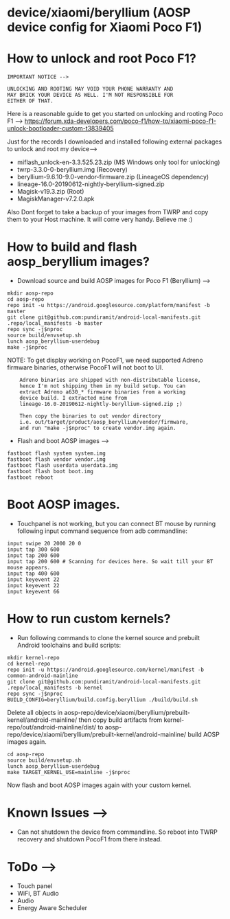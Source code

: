 # device/xiaomi/beryllium (AOSP device config for Xiaomi Poco F1)

# How to unlock and root Poco F1?
```
IMPORTANT NOTICE -->

UNLOCKING AND ROOTING MAY VOID YOUR PHONE WARRANTY AND
MAY BRICK YOUR DEVICE AS WELL. I'M NOT RESPONSIBLE FOR
EITHER OF THAT.
```

Here is a reasonable guide to get you started on
unlocking and rooting Poco F1 -->
https://forum.xda-developers.com/poco-f1/how-to/xiaomi-poco-f1-unlock-bootloader-custom-t3839405

Just for the records I downloaded and installed following
external packages to unlock and root my device-->
* miflash_unlock-en-3.3.525.23.zip (MS Windows only tool for unlocking)
* twrp-3.3.0-0-beryllium.img (Recovery)
* beryllium-9.6.10-9.0-vendor-firmware.zip (LineageOS dependency)
* lineage-16.0-20190612-nightly-beryllium-signed.zip
* Magisk-v19.3.zip (Root)
* MagiskManager-v7.2.0.apk

Also Dont forget to take a backup of your images from
TWRP and copy them to your Host machine. It will come
very handy. Believe me :)

# How to build and flash aosp_beryllium images?

* Download source and build AOSP images for Poco F1 (Beryllium) -->

```
mkdir aosp-repo
cd aosp-repo
repo init -u https://android.googlesource.com/platform/manifest -b master
git clone git@github.com:pundiramit/android-local-manifests.git .repo/local_manifests -b master
repo sync -j$nproc
source build/envsetup.sh
lunch aosp_beryllium-userdebug
make -j$nproc
```

  NOTE: To get display working on PocoF1, we need supported Adreno
        firmware binaries, otherwise PocoF1 will not boot to UI.

        Adreno binaries are shipped with non-distributable license,
        hence I'm not shipping them in my build setup. You can
        extract Adreno a630_* firmware binaries from a working
        device build. I extracted mine from
        lineage-16.0-20190612-nightly-beryllium-signed.zip ;)

        Then copy the binaries to out vendor directory
        i.e. out/target/product/aosp_beryllium/vendor/firmware,
        and run "make -j$nproc" to create vendor.img again.

* Flash and boot AOSP images -->

```
fastboot flash system system.img
fastboot flash vendor vendor.img
fastboot flash userdata userdata.img
fastboot flash boot boot.img
fastboot reboot
```

# Boot AOSP images.

* Touchpanel is not working, but you can connect BT
  mouse by running following input command sequence
  from adb commandline:

```
input swipe 20 2000 20 0
input tap 300 600
input tap 200 600
input tap 200 600 # Scanning for devices here. So wait till your BT mouse appears.
input tap 400 600
input keyevent 22
input keyevent 22
input keyevent 66
```

# How to run custom kernels?

* Run following commands to clone the kernel source and
  prebuilt Android toolchains and build scripts:

```
mkdir kernel-repo
cd kernel-repo
repo init -u https://android.googlesource.com/kernel/manifest -b common-android-mainline
git clone git@github.com:pundiramit/android-local-manifests.git .repo/local_manifests -b kernel
repo sync -j$nproc
BUILD_CONFIG=beryllium/build.config.beryllium ./build/build.sh
```

Delete all objects in aosp-repo/device/xiaomi/beryllium/prebuilt-kernel/android-mainline/
then copy build artifacts from kernel-repo/out/android-mainline/dist/ to
aosp-repo/device/xiaomi/beryllium/prebuilt-kernel/android-mainline/ build
AOSP images again.

```
cd aosp-repo
source build/envsetup.sh
lunch aosp_beryllium-userdebug
make TARGET_KERNEL_USE=mainline -j$nproc
```

Now flash and boot AOSP images again with your custom kernel.

# Known Issues -->
* Can not shutdown the device from commandline. So reboot
  into TWRP recovery and shutdown PocoF1 from there instead.

# ToDo -->
* Touch panel
* WiFi, BT Audio
* Audio
* Energy Aware Scheduler
